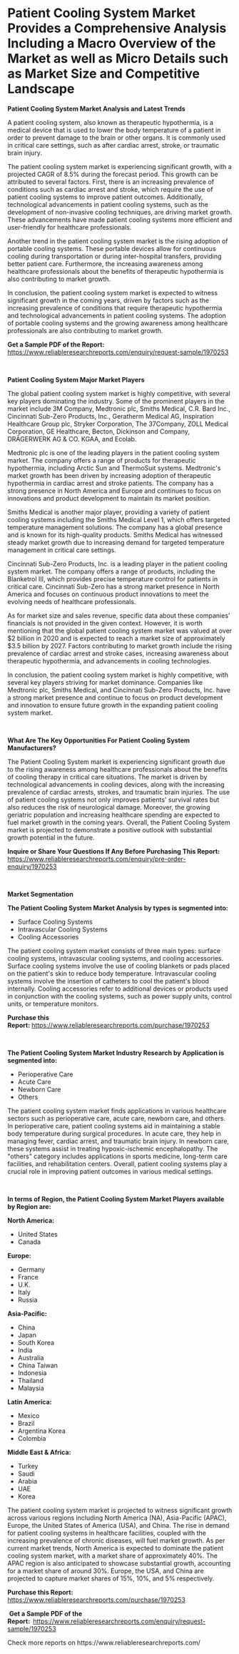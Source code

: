 <p><h1>Patient Cooling System Market Provides a Comprehensive Analysis Including a Macro Overview of the Market as well as Micro Details such as Market Size and Competitive Landscape</h1></p><p><strong>Patient Cooling System Market Analysis and Latest Trends</strong></p>
<p><p>A patient cooling system, also known as therapeutic hypothermia, is a medical device that is used to lower the body temperature of a patient in order to prevent damage to the brain or other organs. It is commonly used in critical care settings, such as after cardiac arrest, stroke, or traumatic brain injury.</p><p>The patient cooling system market is experiencing significant growth, with a projected CAGR of 8.5% during the forecast period. This growth can be attributed to several factors. First, there is an increasing prevalence of conditions such as cardiac arrest and stroke, which require the use of patient cooling systems to improve patient outcomes. Additionally, technological advancements in patient cooling systems, such as the development of non-invasive cooling techniques, are driving market growth. These advancements have made patient cooling systems more efficient and user-friendly for healthcare professionals.</p><p>Another trend in the patient cooling system market is the rising adoption of portable cooling systems. These portable devices allow for continuous cooling during transportation or during inter-hospital transfers, providing better patient care. Furthermore, the increasing awareness among healthcare professionals about the benefits of therapeutic hypothermia is also contributing to market growth.</p><p>In conclusion, the patient cooling system market is expected to witness significant growth in the coming years, driven by factors such as the increasing prevalence of conditions that require therapeutic hypothermia and technological advancements in patient cooling systems. The adoption of portable cooling systems and the growing awareness among healthcare professionals are also contributing to market growth.</p></p>
<p><strong>Get a Sample PDF of the Report:&nbsp;</strong> <a href="https://www.reliableresearchreports.com/enquiry/request-sample/1970253">https://www.reliableresearchreports.com/enquiry/request-sample/1970253</a></p>
<p>&nbsp;</p>
<p><strong>Patient Cooling System Major Market Players</strong></p>
<p><p>The global patient cooling system market is highly competitive, with several key players dominating the industry. Some of the prominent players in the market include 3M Company, Medtronic plc, Smiths Medical, C.R. Bard Inc., Cincinnati Sub-Zero Products, Inc., Geratherm Medical AG, Inspiration Healthcare Group plc, Stryker Corporation, The 37Company, ZOLL Medical Corporation, GE Healthcare, Becton, Dickinson and Company, DRÄGERWERK AG & CO. KGAA, and Ecolab.</p><p>Medtronic plc is one of the leading players in the patient cooling system market. The company offers a range of products for therapeutic hypothermia, including Arctic Sun and ThermoSuit systems. Medtronic's market growth has been driven by increasing adoption of therapeutic hypothermia in cardiac arrest and stroke patients. The company has a strong presence in North America and Europe and continues to focus on innovations and product development to maintain its market position.</p><p>Smiths Medical is another major player, providing a variety of patient cooling systems including the Smiths Medical Level 1, which offers targeted temperature management solutions. The company has a global presence and is known for its high-quality products. Smiths Medical has witnessed steady market growth due to increasing demand for targeted temperature management in critical care settings.</p><p>Cincinnati Sub-Zero Products, Inc. is a leading player in the patient cooling system market. The company offers a range of products, including the Blanketrol III, which provides precise temperature control for patients in critical care. Cincinnati Sub-Zero has a strong market presence in North America and focuses on continuous product innovations to meet the evolving needs of healthcare professionals.</p><p>As for market size and sales revenue, specific data about these companies' financials is not provided in the given context. However, it is worth mentioning that the global patient cooling system market was valued at over $2 billion in 2020 and is expected to reach a market size of approximately $3.5 billion by 2027. Factors contributing to market growth include the rising prevalence of cardiac arrest and stroke cases, increasing awareness about therapeutic hypothermia, and advancements in cooling technologies.</p><p>In conclusion, the patient cooling system market is highly competitive, with several key players striving for market dominance. Companies like Medtronic plc, Smiths Medical, and Cincinnati Sub-Zero Products, Inc. have a strong market presence and continue to focus on product development and innovation to ensure future growth in the expanding patient cooling system market.</p></p>
<p>&nbsp;</p>
<p><strong>What Are The Key Opportunities For Patient Cooling System Manufacturers?</strong></p>
<p><p>The Patient Cooling System market is experiencing significant growth due to the rising awareness among healthcare professionals about the benefits of cooling therapy in critical care situations. The market is driven by technological advancements in cooling devices, along with the increasing prevalence of cardiac arrests, strokes, and traumatic brain injuries. The use of patient cooling systems not only improves patients' survival rates but also reduces the risk of neurological damage. Moreover, the growing geriatric population and increasing healthcare spending are expected to fuel market growth in the coming years. Overall, the Patient Cooling System market is projected to demonstrate a positive outlook with substantial growth potential in the future.</p></p>
<p><strong>Inquire or Share Your Questions If Any Before Purchasing This Report:</strong> <a href="https://www.reliableresearchreports.com/enquiry/pre-order-enquiry/1970253">https://www.reliableresearchreports.com/enquiry/pre-order-enquiry/1970253</a></p>
<p>&nbsp;</p>
<p><strong>Market Segmentation</strong></p>
<p><strong>The Patient Cooling System Market Analysis by types is segmented into:</strong></p>
<p><ul><li>Surface Cooling Systems</li><li>Intravascular Cooling Systems</li><li>Cooling Accessories</li></ul></p>
<p><p>The patient cooling system market consists of three main types: surface cooling systems, intravascular cooling systems, and cooling accessories. Surface cooling systems involve the use of cooling blankets or pads placed on the patient's skin to reduce body temperature. Intravascular cooling systems involve the insertion of catheters to cool the patient's blood internally. Cooling accessories refer to additional devices or products used in conjunction with the cooling systems, such as power supply units, control units, or temperature monitors.</p></p>
<p><strong>Purchase this Report:&nbsp;</strong><a href="https://www.reliableresearchreports.com/purchase/1970253">https://www.reliableresearchreports.com/purchase/1970253</a></p>
<p>&nbsp;</p>
<p><strong>The Patient Cooling System Market Industry Research by Application is segmented into:</strong></p>
<p><ul><li>Perioperative Care</li><li>Acute Care</li><li>Newborn Care</li><li>Others</li></ul></p>
<p><p>The patient cooling system market finds applications in various healthcare sectors such as perioperative care, acute care, newborn care, and others. In perioperative care, patient cooling systems aid in maintaining a stable body temperature during surgical procedures. In acute care, they help in managing fever, cardiac arrest, and traumatic brain injury. In newborn care, these systems assist in treating hypoxic-ischemic encephalopathy. The "others" category includes applications in sports medicine, long-term care facilities, and rehabilitation centers. Overall, patient cooling systems play a crucial role in improving patient outcomes in various medical settings.</p></p>
<p>&nbsp;</p>
<p><strong>In terms of Region, the Patient Cooling System Market Players available by Region are:</strong></p>
<p>
    <p> <strong> North America: </strong>
        <ul>
            <li>United States</li>
            <li>Canada</li>
        </ul>
        </p> 
    <p> <strong> Europe: </strong>
        <ul>
            <li>Germany</li>
            <li>France</li>
            <li>U.K.</li>
            <li>Italy</li>
            <li>Russia</li>
        </ul>
        </p> 
    <p> <strong> Asia-Pacific: </strong>
        <ul>
            <li>China</li>
            <li>Japan</li>
            <li>South Korea</li>
            <li>India</li>
            <li>Australia</li>
            <li>China Taiwan</li>
            <li>Indonesia</li>
            <li>Thailand</li>
            <li>Malaysia</li>
        </ul>
        </p> 
    <p> <strong> Latin America: </strong>
        <ul>
            <li>Mexico</li>
            <li>Brazil</li>
            <li>Argentina Korea</li>
            <li>Colombia</li>
        </ul>
        </p> 
    <p> <strong> Middle East & Africa: </strong>
        <ul>
            <li>Turkey</li>
            <li>Saudi</li>
            <li>Arabia</li>
            <li>UAE</li>
            <li>Korea</li>
        </ul>
    </p>
    </p>
<p><p>The patient cooling system market is projected to witness significant growth across various regions including North America (NA), Asia-Pacific (APAC), Europe, the United States of America (USA), and China. The rise in demand for patient cooling systems in healthcare facilities, coupled with the increasing prevalence of chronic diseases, will fuel market growth. As per current market trends, North America is expected to dominate the patient cooling system market, with a market share of approximately 40%. The APAC region is also anticipated to showcase substantial growth, accounting for a market share of around 30%. Europe, the USA, and China are projected to capture market shares of 15%, 10%, and 5% respectively.</p></p>
<p><strong>Purchase this Report: </strong><a href="https://www.reliableresearchreports.com/purchase/1970253">https://www.reliableresearchreports.com/purchase/1970253</a></p>
<p>&nbsp;<strong>Get a Sample PDF of the Report:&nbsp;&nbsp;</strong><a href="https://www.reliableresearchreports.com/enquiry/request-sample/1970253">https://www.reliableresearchreports.com/enquiry/request-sample/1970253</a></p>
<p><strong></strong></p>
<p>Check more reports on https://www.reliableresearchreports.com/</p>